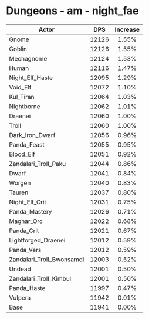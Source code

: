# Dungeons - am - night_fae
| Actor | DPS | Increase |
|---|:---:|:---:|
|Gnome|12126|1.55%|
|Goblin|12126|1.55%|
|Mechagnome|12124|1.53%|
|Human|12116|1.47%|
|Night_Elf_Haste|12095|1.29%|
|Void_Elf|12072|1.10%|
|Kul_Tiran|12064|1.03%|
|Nightborne|12062|1.01%|
|Draenei|12060|1.00%|
|Troll|12060|1.00%|
|Dark_Iron_Dwarf|12056|0.96%|
|Panda_Feast|12055|0.95%|
|Blood_Elf|12051|0.92%|
|Zandalari_Troll_Paku|12044|0.86%|
|Dwarf|12041|0.84%|
|Worgen|12040|0.83%|
|Tauren|12037|0.80%|
|Night_Elf_Crit|12031|0.75%|
|Panda_Mastery|12026|0.71%|
|Maghar_Orc|12022|0.68%|
|Panda_Crit|12021|0.67%|
|Lightforged_Draenei|12012|0.59%|
|Panda_Vers|12012|0.59%|
|Zandalari_Troll_Bwonsamdi|12003|0.52%|
|Undead|12001|0.50%|
|Zandalari_Troll_Kimbul|12001|0.50%|
|Panda_Haste|11997|0.47%|
|Vulpera|11942|0.01%|
|Base|11941|0.00%|
